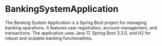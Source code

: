 # BankingSystemApplication
The Banking System Application is a Spring Boot project for managing banking operations. It features user registration, account management, and transactions. The application uses Java 17, Spring Boot 3.3.0, and H2 for robust and scalable banking functionalities.
